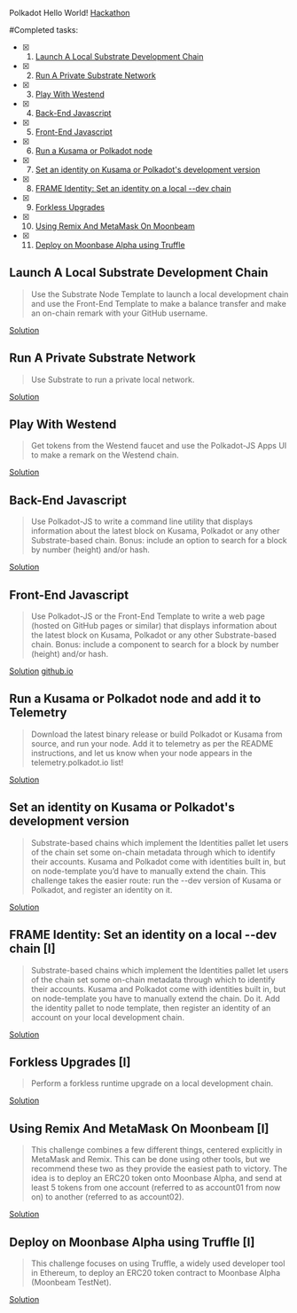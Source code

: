 Polkadot Hello World!  [Hackathon](https://gitcoin.co/hackathon/polkadot/projects)

#Completed tasks:
- [x] 1. [Launch A Local Substrate Development Chain](#launch)
- [x] 2. [Run A Private Substrate Network](#private)
- [x] 3. [Play With Westend](#westend)
- [x] 4. [Back-End Javascript](#backend)
- [x] 5. [Front-End Javascript](#frontend)
- [x] 6. [Run a Kusama or Polkadot node](#telemetry)
- [x] 7. [Set an identity on Kusama or Polkadot's development version](#identity)
- [x] 8. [FRAME Identity: Set an identity on a local --dev chain](#frameidentity)
- [x] 9. [Forkless Upgrades](#forkless)
- [x] 10. [Using Remix And MetaMask On Moonbeam](#moonbeam)
- [x] 11. [Deploy on Moonbase Alpha using Truffle](#moonbeamtruffle)



## Launch A Local Substrate Development Chain <a name="launch"></a>
>Use the Substrate Node Template to launch a local development chain and use the Front-End Template to make a balance transfer and make an on-chain remark with your GitHub username.

[Solution](https://github.com/Maar-io/polkadot-gitcoin-hack/blob/main/transfer.jpg)

## Run A Private Substrate Network <a name="private"></a>
>Use Substrate to run a private local network.

[Solution](https://github.com/Maar-io/polkadot-gitcoin-hack/blob/main/PrivateNetwork.jpg)

## Play With Westend <a name="westend"></a>
>Get tokens from the Westend faucet and use the Polkadot-JS Apps UI to make a remark on the Westend chain.

[Solution](https://westend.subscan.io/extrinsic/0xeac5d9ab557dc78e638e184c24e494131b6f21ec3d7ffffd1bef74e7bf4d631f)

## Back-End Javascript <a name="backend"></a>
>Use Polkadot-JS to write a command line utility that displays information about the latest block on Kusama, Polkadot or any other Substrate-based chain. Bonus: include an option to search for a block by number (height) and/or hash.

[Solution](https://github.com/Maar-io/polkadot-gitcoin-hack/tree/main/Back-End%20Javascript)

## Front-End Javascript <a name="frontend"></a>
>Use Polkadot-JS or the Front-End Template to write a web page (hosted on GitHub pages or similar) that displays information about the latest block on Kusama, Polkadot or any other Substrate-based chain. Bonus: include a component to search for a block by number (height) and/or hash.

[Solution](https://github.com/Maar-io/substrate-front-end-template) 
[github.io](https://maar-io.github.io/substrate-front-end-template/)

## Run a Kusama or Polkadot node and add it to Telemetry <a name="telemetry"></a>
>Download the latest binary release or build Polkadot or Kusama from source, and run your node. Add it to telemetry as per the README instructions, and let us know when your node appears in the telemetry.polkadot.io list!

[Solution](https://github.com/Maar-io/polkadot-gitcoin-hack/blob/main/telemetry-kusama.jpg)

## Set an identity on Kusama or Polkadot's development version <a name="identity"></a>
>Substrate-based chains which implement the Identities pallet let users of the chain set some on-chain metadata through which to identify their accounts. Kusama and Polkadot come with identities built in, but on node-template you’d have to manually extend the chain. This challenge takes the easier route: run the --dev version of Kusama or Polkadot, and register an identity on it.

[Solution](https://github.com/Maar-io/polkadot-gitcoin-hack/blob/main/onChainIdentity.jpg)

## FRAME Identity: Set an identity on a local --dev chain [I] <a name="frameidentity"></a>
>Substrate-based chains which implement the Identities pallet let users of the chain set some on-chain metadata through which to identify their accounts. Kusama and Polkadot come with identities built in, but on node-template you have to manually extend the chain. Do it. Add the identity pallet to node template, then register an identity of an account on your local development chain.

[Solution](https://github.com/Maar-io/polkadot-gitcoin-hack/blob/main/FrameIdentityOnLocalDevChain.png)

## Forkless Upgrades [I] <a name="forkless"></a>
>Perform a forkless runtime upgrade on a local development chain.

[Solution](https://github.com/Maar-io/polkadot-gitcoin-hack/blob/main/forkless.png)

## Using Remix And MetaMask On Moonbeam [I] <a name="moonbeam"></a>
>This challenge combines a few different things, centered explicitly in MetaMask and Remix. This can be done using other tools, but we recommend these two as they provide the easiest path to victory. The idea is to deploy an ERC20 token onto Moonbase Alpha, and send at least 5 tokens from one account (referred to as account01 from now on) to another (referred to as account02).

[Solution](https://github.com/Maar-io/polkadot-gitcoin-hack/blob/main/checkContract.md)

## Deploy on Moonbase Alpha using Truffle [I] <a name="moonbeamtruffle"></a>
>This challenge focuses on using Truffle, a widely used developer tool in Ethereum, to deploy an ERC20 token contract to Moonbase Alpha (Moonbeam TestNet).

[Solution](https://github.com/Maar-io/polkadot-gitcoin-hack/blob/main/moonbaseTruffle.txt)
